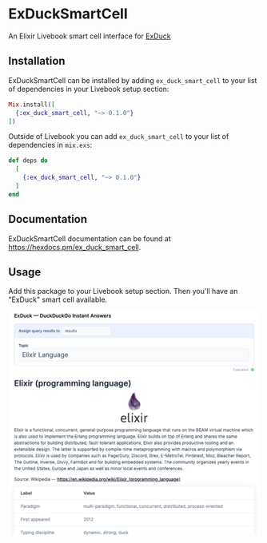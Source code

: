 # ExDuckSmartCell

An Elixir Livebook smart cell interface for [ExDuck](https://github.com/sdball/ex_duck)

## Installation

ExDuckSmartCell can be installed by adding `ex_duck_smart_cell` to your list of
dependencies in your Livebook setup section:

```elixir
Mix.install([
  {:ex_duck_smart_cell, "~> 0.1.0"}
])
```

Outside of Livebook you can add `ex_duck_smart_cell` to your list of
dependencies in `mix.exs`:

```elixir
def deps do
  [
    {:ex_duck_smart_cell, "~> 0.1.0"}
  ]
end
```

## Documentation

ExDuckSmartCell documentation can be found at
<https://hexdocs.pm/ex_duck_smart_cell>.

## Usage

Add this package to your Livebook setup section. Then you'll have an "ExDuck" smart cell available.

![ExDuck smart cell showing a query and results for "Elixir Language"](https://github.com/sdball/ex_duck_smart_cell/raw/main/example.png)

